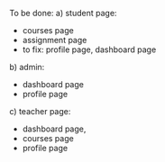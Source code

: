To be done: 
a) student page: 
  - courses page
  - assignment page
  - to fix: profile page, dashboard page

b) admin:
  - dashboard page
  - profile page

c) teacher page:
  - dashboard page,
  - courses page
  - profile page 
